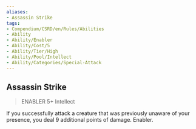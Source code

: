 ```yaml
---
aliases:
- Assassin Strike
tags:
- Compendium/CSRD/en/Rules/Abilities
- Ability
- Ability/Enabler
- Ability/Cost/5
- Ability/Tier/High
- Ability/Pool/Intellect
- Ability/Categories/Special-Attack
---
```


  
## Assassin Strike  
>ENABLER 5+  Intellect  
  
If you successfully attack a creature that was previously unaware of your presence, you deal 9 additional points of damage. Enabler.